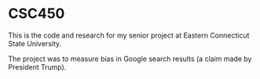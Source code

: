 # CSC450

This is the code and research for my senior project at Eastern Connecticut State University.

The project was to measure bias in Google search results (a claim made by President Trump).
